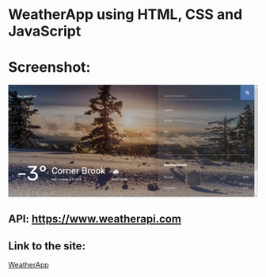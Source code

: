 # WeatherApp using HTML, CSS and JavaScript

# Screenshot:
![](/images/weatherpic.png)
## API: https://www.weatherapi.com

## Link to the site:
[WeatherApp](https://weatherappdevstuff.netlify.app/)
